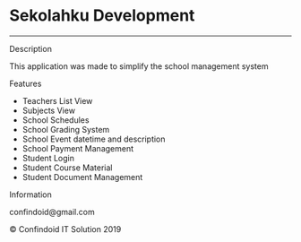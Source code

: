 <h1><b>Sekolahku Development</b></h1>
<hr/>
<p>Description<p>
<p>This application was made to simplify the school management system</p>
<p>Features</p>
<ul>
    <li>Teachers List View</li>  
    <li>Subjects View</li>
    <li>School Schedules</li>
    <li>School Grading System</li>
    <li>School Event datetime and description</li>
    <li>School Payment Management</li>
    <li>Student Login</li>
    <li>Student Course Material</li>
    <li>Student Document Management</li>
</ul>
<p>Information</p>
<p>confindoid@gmail.com</p>
<p></p>
<p>&copy; Confindoid IT Solution 2019</p>
